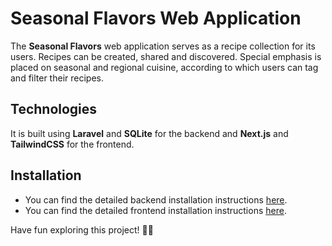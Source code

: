 # Seasonal Flavors Web Application

The **Seasonal Flavors** web application serves as a recipe collection for its users.
Recipes can be created, shared and discovered. Special emphasis is placed on seasonal and regional cuisine, according to which users can tag and filter their recipes.

## Technologies

It is built using **Laravel** and **SQLite** for the backend and **Next.js** and **TailwindCSS** for the frontend.

## Installation

- You can find the detailed backend installation instructions [here](./backend/README.md).
- You can find the detailed frontend installation instructions [here](./frontend/README.md).

Have fun exploring this project! 🍴✨
